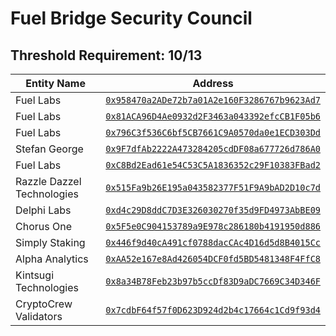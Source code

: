 # Fuel Bridge Security Council

## Threshold Requirement: 10/13

Entity Name | Address
--- | ---
Fuel Labs | [`0x958470a2ADe72b7a01A2e160F3286767b9623Ad7`](https://etherscan.io/address/0x958470a2ADe72b7a01A2e160F3286767b9623Ad7)
Fuel Labs | [`0x81ACA96D4Ae0932d2F3463a043392efcCB1F05b6`](https://etherscan.io/address/0x81ACA96D4Ae0932d2F3463a043392efcCB1F05b6)
Fuel Labs | [`0x796C3f536C6bf5CB7661C9A0570da0e1ECD303Dd`](https://etherscan.io/address/0x796C3f536C6bf5CB7661C9A0570da0e1ECD303Dd)
Stefan George | [`0x9F7dfAb2222A473284205cdDF08a677726d786A0`](https://etherscan.io/address/0x9F7dfAb2222A473284205cdDF08a677726d786A0)
Fuel Labs | [`0xC8Bd2Ead61e54C53C5A1836352c29F10383FBad2`](https://etherscan.io/address/0xC8Bd2Ead61e54C53C5A1836352c29F10383FBad2)
Razzle Dazzel Technologies | [`0x515Fa9b26E195a043582377F51F9A9bAD2D10c7d`](https://etherscan.io/address/0x515Fa9b26E195a043582377F51F9A9bAD2D10c7d)
Delphi Labs | [`0xd4c29D8ddC7D3E326030270f35d9FD4973AbBE09`](https://etherscan.io/address/0xd4c29D8ddC7D3E326030270f35d9FD4973AbBE09)
Chorus One | [`0x5F5e0C904153789a9E978c286180b4191950d886`](https://etherscan.io/address/0x5F5e0C904153789a9E978c286180b4191950d886)
Simply Staking | [`0x446f9d40cA491cf0788dacCAc4D16d5d8B4015Cc`](https://etherscan.io/address/0x446f9d40cA491cf0788dacCAc4D16d5d8B4015Cc)
Alpha Analytics | [`0xAA52e167e8Ad426054DCF0fd5BD5481348F4FfC8`](https://etherscan.io/address/0xAA52e167e8Ad426054DCF0fd5BD5481348F4FfC8)
Kintsugi Technologies | [`0x8a34B78Feb23b97b5ccDf83D9aDC7669C34D346F`](https://etherscan.io/address/0x8a34B78Feb23b97b5ccDf83D9aDC7669C34D346F)
CryptoCrew Validators | [`0x7cdbF64f57f0D623D924d2b4c17664c1Cd9f93d4`](https://etherscan.io/address/0x7cdbF64f57f0D623D924d2b4c17664c1Cd9f93d4)
